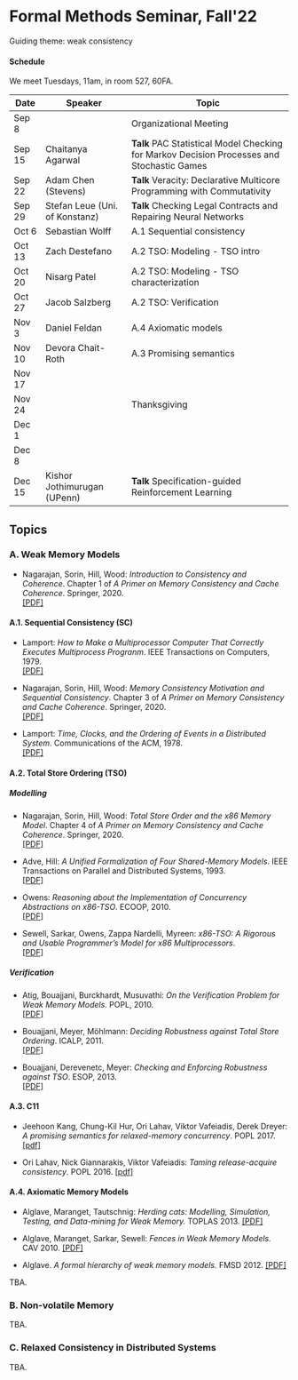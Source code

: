 Formal Methods Seminar, Fall'22
===============================

Guiding theme: weak consistency

#### Schedule

We meet Tuesdays, 11am, in room 527, 60FA.

| Date | Speaker | Topic |
| ---- | ------- | ----- |
| Sep 8  |       | Organizational Meeting
| Sep 15 | Chaitanya Agarwal | **Talk**  PAC Statistical Model Checking for Markov Decision Processes and Stochastic Games
| Sep 22 | Adam Chen (Stevens)      | **Talk** Veracity: Declarative Multicore Programming with Commutativity
| Sep 29 | Stefan Leue (Uni. of Konstanz) | **Talk** Checking Legal Contracts and Repairing Neural Networks
| Oct 6  | Sebastian Wolff      | A.1 Sequential consistency
| Oct 13 | Zach Destefano      | A.2 TSO: Modeling - TSO intro
| Oct 20 | Nisarg Patel      | A.2 TSO: Modeling - TSO characterization
| Oct 27 | Jacob Salzberg     | A.2 TSO: Verification
| Nov 3  | Daniel Feldan      | A.4 Axiomatic models
| Nov 10 | Devora Chait-Roth      | A.3 Promising semantics
| Nov 17 |       |
| Nov 24 |       | Thanksgiving
| Dec 1  |       | 
| Dec 8  |       | 
| Dec 15 | Kishor Jothimurugan (UPenn)  | **Talk** Specification-guided Reinforcement Learning



Topics
------

### A. Weak Memory Models

  - Nagarajan, Sorin, Hill, Wood:
    *Introduction to Consistency and Coherence*.
    Chapter 1 of *A Primer on Memory Consistency and Cache Coherence*.
    Springer, 2020.  
    [[PDF]](https://link.springer.com/content/pdf/10.1007/978-3-031-01764-3_1.pdf)

#### A.1. Sequential Consistency (SC)

  - Lamport:
    *How to Make a Multiprocessor Computer That Correctly Executes Multiprocess Progranm*.
    IEEE Transactions on Computers, 1979.  
    [[PDF]](https://www.microsoft.com/en-us/research/uploads/prod/2016/12/How-to-Make-a-Multiprocessor-Computer-That-Correctly-Executes-Multiprocess-Programs.pdf)

  - Nagarajan, Sorin, Hill, Wood:
    *Memory Consistency Motivation and Sequential Consistency*.
    Chapter 3 of *A Primer on Memory Consistency and Cache Coherence*.
    Springer, 2020.  
    [[PDF]](https://link.springer.com/content/pdf/10.1007/978-3-031-01764-3_3.pdf)

  - Lamport:
    *Time, Clocks, and the Ordering of Events in a Distributed System*.
    Communications of the ACM, 1978.  
    [[PDF]](https://dl.acm.org/doi/pdf/10.1145/359545.359563)

#### A.2. Total Store Ordering (TSO)

##### Modelling

  - Nagarajan, Sorin, Hill, Wood:
    *Total Store Order and the x86 Memory Model*.
    Chapter 4 of *A Primer on Memory Consistency and Cache Coherence*.
    Springer, 2020.  
    [[PDF]](https://link.springer.com/content/pdf/10.1007/978-3-031-01764-3_4.pdf)

  - Adve, Hill:
    *A Unified Formalization of Four Shared-Memory Models*.
    IEEE Transactions on Parallel and Distributed Systems, 1993.  
    [[PDF]](https://pages.cs.wisc.edu/~markhill/papers/topds93_drf1.pdf)

  - Owens:
    *Reasoning about the Implementation of Concurrency Abstractions on x86-TSO*.
    ECOOP, 2010.  
    [[PDF]](https://link.springer.com/content/pdf/10.1007/978-3-642-14107-2_23.pdf)

  - Sewell, Sarkar, Owens, Zappa Nardelli, Myreen:
    *x86-TSO: A Rigorous and Usable Programmer’s Model for x86 Multiprocessors*.  
    [[PDF]](https://dl.acm.org/doi/pdf/10.1145/1785414.1785443)

##### Verification

  - Atig, Bouajjani, Burckhardt, Musuvathi:
    *On the Verification Problem for Weak Memory Models*.
    POPL, 2010.  
    [[PDF]](https://dl.acm.org/doi/pdf/10.1145/1707801.1706303)

  - Bouajjani, Meyer, Möhlmann:
    *Deciding Robustness against Total Store Ordering*.
    ICALP, 2011.  
    [[PDF]](https://link.springer.com/content/pdf/10.1007/978-3-642-22012-8_34.pdf)

  - Bouajjani, Derevenetc, Meyer:
    *Checking and Enforcing Robustness against TSO*.
    ESOP, 2013.  
    [[PDF]](https://link.springer.com/content/pdf/10.1007/978-3-642-37036-6_29.pdf)


#### A.3. C11

  - Jeehoon Kang, Chung-Kil Hur, Ori Lahav, Viktor Vafeiadis, Derek Dreyer:
    *A promising semantics for relaxed-memory concurrency*. 
    POPL 2017.
    [[pdf]](https://dl.acm.org/doi/10.1145/3009837.3009850)

  - Ori Lahav, Nick Giannarakis, Viktor Vafeiadis:
    *Taming release-acquire consistency*. 
    POPL 2016.
    [[pdf]](https://dl.acm.org/doi/10.1145/2837614.2837643)

#### A.4. Axiomatic Memory Models

  - Alglave, Maranget, Tautschnig:
    *Herding cats: Modelling, Simulation, Testing, and Data-mining for Weak Memory.*
    TOPLAS 2013.
    [[PDF]](http://www0.cs.ucl.ac.uk/staff/j.alglave/papers/toplas14.pdf)
 
  - Alglave, Maranget, Sarkar, Sewell:
    *Fences in Weak Memory Models.*
    CAV 2010.
    [[PDF]](http://www0.cs.ucl.ac.uk/staff/J.Alglave/papers/cav10.pdf)
    
  - Alglave.
    *A formal hierarchy of weak memory models.*
    FMSD 2012.
    [[PDF]](http://www0.cs.ucl.ac.uk/staff/J.Alglave/papers/fmsd12-41-2.pdf)
    

TBA.

### B.  Non-volatile Memory

TBA.

### C. Relaxed Consistency in Distributed Systems

TBA.

